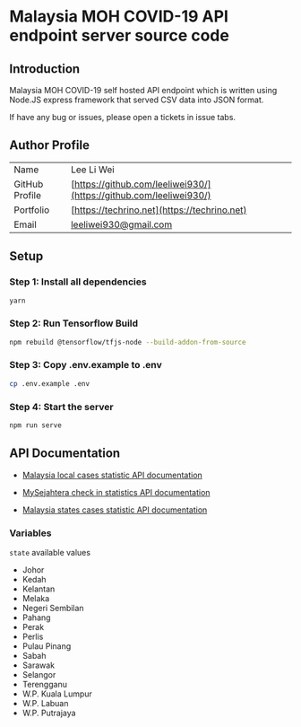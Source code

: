 # Malaysia MOH COVID-19 API endpoint server source code

## Introduction
Malaysia MOH COVID-19 self hosted API endpoint which is written using Node.JS express framework that served CSV data into JSON format.

If have any bug or issues, please open a tickets in issue tabs.

## Author Profile
|||
|:---|:---|
| Name | Lee Li Wei |
| GitHub Profile | [https://github.com/leeliwei930/](https://github.com/leeliwei930/)|
| Portfolio | [https://techrino.net](https://techrino.net)|
| Email | leeliwei930@gmail.com |

## Setup

### Step 1: Install all dependencies
```bash
yarn
```

### Step 2: Run Tensorflow Build
```bash
npm rebuild @tensorflow/tfjs-node --build-addon-from-source
```

### Step 3: Copy .env.example to .env
```bash
cp .env.example .env
```

### Step 4: Start the server
```bash
npm run serve
```

## API Documentation
- [Malaysia local cases statistic API documentation](https://documenter.getpostman.com/view/3033633/TzsbLnnT)

- [MySejahtera check in statistics API documentation](https://documenter.getpostman.com/view/3033633/TzsbLnrp)

- [Malaysia states cases statistic API documentation](https://documenter.getpostman.com/view/3033633/TzsbLnrr)

### Variables
`state` available values
- Johor
- Kedah
- Kelantan
- Melaka
- Negeri Sembilan
- Pahang
- Perak
- Perlis
- Pulau Pinang
- Sabah
- Sarawak
- Selangor
- Terengganu
- W.P. Kuala Lumpur
- W.P. Labuan
- W.P. Putrajaya
